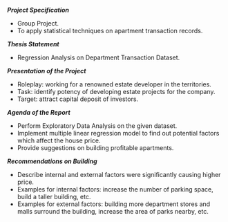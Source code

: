 _**Project Specification**_
* Group Project.
* To apply statistical techniques on apartment transaction records.

_**Thesis Statement**_
* Regression Analysis on Department Transaction Dataset.

_**Presentation of the Project**_
* Roleplay: working for a renowned estate developer in the territories.
* Task: identify potency of developing estate projects for the company.
* Target: attract capital deposit of investors.

_**Agenda of the Report**_
* Perform Exploratory Data Analysis on the given dataset.
* Implement multiple linear regression model to find out potential factors which affect the house price.
* Provide suggestions on building profitable apartments.

_**Recommendations on Building**_
* Describe internal and external factors were significantly causing higher price.
* Examples for internal factors: increase the number of parking space, build a taller building, etc.
* Examples for external factors: building more department stores and malls surround the building, increase the area of parks nearby, etc.

